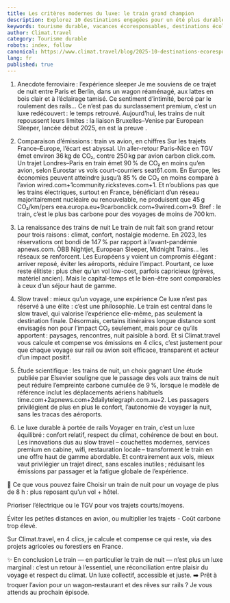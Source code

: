 ```yaml
---
title: Les critères modernes du luxe: le train grand champion
description: Explorez 10 destinations engagées pour un été plus durable en France, entre nature, train et tourisme responsable.
keywords: tourisme durable, vacances écoresponsables, destinations écologiques, train
author: Climat.travel
category: Tourisme durable
robots: index, follow
canonical: https://www.climat.travel/blog/2025-10-destinations-ecoresponsables-en-france
lang: fr
published: true
---
```


1. Anecdote ferroviaire : l’expérience sleeper
Je me souviens de ce trajet de nuit entre Paris et Berlin, dans un wagon réaménagé, aux lattes en bois clair et à l’éclairage tamisé. Ce sentiment d’intimité, bercé par le roulement des rails... Ce n’est pas du surclassement premium, c’est un luxe redécouvert : le temps retrouvé. Aujourd’hui, les trains de nuit repoussent leurs limites : la liaison Bruxelles–Venise par European Sleeper, lancée début 2025, en est la preuve .

2. Comparaison d’émissions : train vs avion, en chiffres
Sur les trajets France–Europe, l’écart est abyssal. Un aller-retour Paris–Nice en TGV émet environ 36 kg de CO₂, contre 250 kg par avion carbon click.com. Un trajet Londres–Paris en train émet 90 % de CO₂ en moins qu’en avion, selon Eurostar vs vols court-courriers seat61.com.
En Europe, les économies peuvent atteindre jusqu’à 85 % de CO₂ en moins comparé à l’avion wired.com+1community.ricksteves.com+1. Et n’oublions pas que les trains électriques, surtout en France, bénéficiant d’un réseau majoritairement nucléaire ou renouvelable, ne produisent que 45 g CO₂/km/pers eea.europa.eu+9carbonclick.com+9wired.com+9. Bref : le train, c’est le plus bas carbone pour des voyages de moins de 700 km.

3. La renaissance des trains de nuit
Le train de nuit fait son grand retour pour trois raisons : climat, confort, nostalgie moderne. En 2023, les réservations ont bondi de 147 % par rapport à l’avant-pandémie apnews.com. ÖBB Nightjet, European Sleeper, Midnight Trains… les réseaux se renforcent. Les Européens y voient un compromis élégant : arriver reposé, éviter les aéroports, réduire l’impact.
Pourtant, ce luxe reste élitiste : plus cher qu’un vol low-cost, parfois capricieux (grèves, matériel ancien). Mais le capital-temps et le bien-être sont comparables à ceux d’un séjour haut de gamme.

4. Slow travel : mieux qu’un voyage, une expérience
Ce luxe n’est pas réservé à une élite : c’est une philosophie. Le train est central dans le slow travel, qui valorise l’expérience elle-même, pas seulement la destination finale. Désormais, certains itinéraires longue distance sont envisagés non pour l’impact CO₂ seulement, mais pour ce qu’ils apportent : paysages, rencontres, nuit paisible à bord.
Et si Climat.travel vous calcule et compense vos émissions en 4 clics, c’est justement pour que chaque voyage sur rail ou avion soit efficace, transparent et acteur d’un impact positif.

5. Étude scientifique : les trains de nuit, un choix gagnant
Une étude publiée par Elsevier souligne que le passage des vols aux trains de nuit peut réduire l’empreinte carbone cumulée de 9 %, lorsque le modèle de référence inclut les déplacements aériens habituels time.com+2apnews.com+2dailytelegraph.com.au+2. Les passagers privilégient de plus en plus le confort, l’autonomie de voyager la nuit, sans les tracas des aéroports.

6. Le luxe durable à portée de rails
Voyager en train, c’est un luxe équilibré : confort relatif, respect du climat, cohérence de bout en bout.
Les innovations dus au slow travel – couchettes modernes, services premium en cabine, wifi, restauration locale – transforment le train en une offre haut de gamme abordable.
Et contrairement aux vols, mieux vaut privilégier un trajet direct, sans escales inutiles ; réduisant les émissions par passager et la fatigue globale de l’expérience.

📍 Ce que vous pouvez faire
Choisir un train de nuit pour un voyage de plus de 8 h : plus reposant qu’un vol + hôtel.


Prioriser l’électrique ou le TGV pour vos trajets courts/moyens.


Éviter les petites distances en avion, ou multiplier les trajets - Coût carbone trop élevé.


Sur Climat.travel, en 4 clics, je calcule et compense ce qui reste, via des projets agricoles ou forestiers en France.



✨ En conclusion
Le train — en particulier le train de nuit — n’est plus un luxe marginal : c’est un retour à l’essentiel, une réconciliation entre plaisir du voyage et respect du climat. Un luxe collectif, accessible et juste.
➡️ Prêt à troquer l’avion pour un wagon-restaurant et des rêves sur rails ? Je vous attends au prochain épisode.
